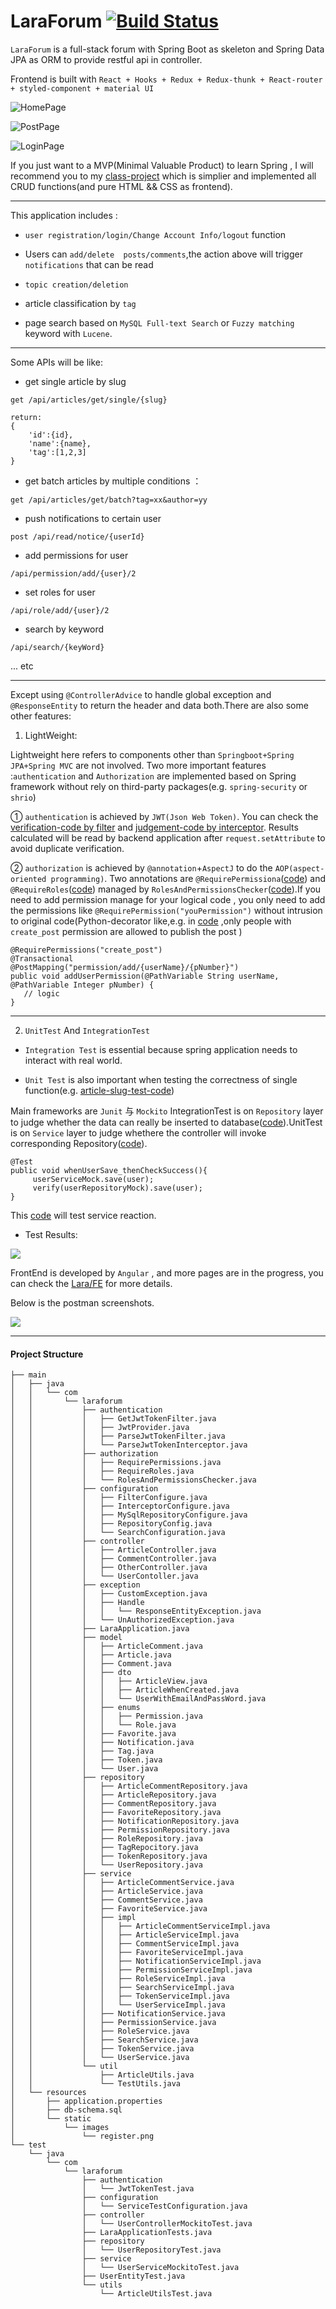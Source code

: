 # LaraForum [![Build Status](https://travis-ci.com/Allianzcortex/LaraForum.svg?token=eY1dQPtFsNYcmsgAHTB5&branch=master)](https://travis-ci.com/Allianzcortex/LaraForum)


`LaraForum` is a full-stack forum with Spring Boot as skeleton and Spring Data JPA as ORM to provide restful api in controller.

Frontend is built with `React + Hooks + Redux + Redux-thunk + React-router + styled-component + material UI`

![HomePage](assets/HomePage.png)

![PostPage](assets/PostPage.png)

![LoginPage](assets/LoginPage.png)

If you just want to a MVP(Minimal Valuable Product) to learn Spring , I will recommend you to my [class-project](https://github.com/Allianzcortex/code_collection/tree/master/Spring-Boot-Based-Database-TeamProject) which is simplier and implemented all CRUD functions(and pure HTML && CSS as frontend).

---

This application includes :

- `user registration/login/Change Account Info/logout` function

- Users can `add/delete  posts/comments`,the action above will trigger `notifications` that can be read

- `topic creation/deletion`

- article classification by `tag`

- page search  based on `MySQL Full-text Search` or `Fuzzy matching` keyword with `Lucene`.

---

Some APIs will be like:

- get single article by slug

```
get /api/articles/get/single/{slug}

return:
{
    'id':{id},
    'name':{name},
    'tag':[1,2,3]
}
```

- get batch articles by multiple conditions ：
```
get /api/articles/get/batch?tag=xx&author=yy
```

- push notifications to certain user
```
post /api/read/notice/{userId}
```

- add permissions for user
```
/api/permission/add/{user}/2
```

- set roles for user

```
/api/role/add/{user}/2
```

- search by keyword
```
/api/search/{keyWord}
```
... etc

---

Except using `@ControllerAdvice` to handle global exception and `@ResponseEntity` to return the header and data both.There are also some other features:


1. LightWeight:

Lightweight here refers to components other than `Springboot+Spring JPA+Spring MVC` are not involved. Two more important features :`authentication` and
`Authorization` are implemented based on Spring framework without rely on third-party packages(e.g. `spring-security` or `shrio`) 

① `authentication` is achieved by `JWT(Json Web Token)`. You can check the [verification-code by filter]( https://github.com/Allianzcortex/LaraForum/blob/master/src/main/java/com/laraforum/authentication/GetJwtTokenFilter.java) and           [judgement-code by interceptor](https://github.com/Allianzcortex/LaraForum/blob/master/src/main/java/com/laraforum/authentication/ParseJwtTokenInterceptor.java). Results calculated will be read by backend application after `request.setAttribute` to avoid duplicate verification.
<!-- 关于 jwt 实现过期 logout 在纯后端应用里相对难实现(前端直接删除 jwtToken 即可，现在采用的方法是存储到数据库里，不符合 stateless 无状态思想，因为原话是会 requires a DB lookup each time)。比较理想
的做法是在 SO 上看到的这个 [评论](https://stackoverflow.com/questions/21978658/invalidating-json-web-tokens#comment45057142_23089839)，在写入 Token 的值里进行操作，后续会实现这一点。 -->

② `authorization` is achieved by `@annotation`+`AspectJ` to do the `AOP(aspect-oriented programming)`. Two annotations are `@RequirePermissiona`([code](https://github.com/Allianzcortex/LaraForum/blob/master/src/main/java/com/laraforum/authorization/RequirePermissions.java)) and `@RequireRoles`([code](https://github.com/Allianzcortex/LaraForum/blob/master/src/main/java/com/laraforum/authorization/RequireRoles.java)) managed by `RolesAndPermissionsChecker`([code](https://github.com/Allianzcortex/LaraForum/blob/master/src/main/java/com/laraforum/authorization/RolesAndPermissionsChecker.java)).If you need to add permission manage for your logical code , you only need to add the permissions like 
`@RequirePermission("youPermission")` without intrusion to original code(Python-decorator like,e.g. in [code](https://github.com/Allianzcortex/LaraForum/blob/104b16fcd8847aa84bb9f5947d57f8c848fb3e5a/src/main/java/com/laraforum/controller/OtherController.java#L86) ,only people with `create_post` permission are allowed to publish the post )

```
@RequirePermissions("create_post")
@Transactional
@PostMapping("permission/add/{userName}/{pNumber}")
public void addUserPermission(@PathVariable String userName, @PathVariable Integer pNumber) {
   // logic
}

```

---

2. `UnitTest` And `IntegrationTest`

- `Integration Test` is essential because spring application needs to interact with real world.

- `Unit Test` is also important when testing the correctness of single function(e.g. [article-slug-test-code](https://github.com/Allianzcortex/LaraForum/blob/master/src/test/java/com/laraforum/utils/ArticleUtilsTest.java#L12))

Main frameworks are `Junit` 与 `Mockito` IntegrationTest is on `Repository` layer to judge whether the data can really be inserted to database([code](https://github.com/Allianzcortex/LaraForum/blob/master/src/test/java/com/laraforum/repository/UserRepositoryTest.java)).UnitTest is on `Service` layer to judge whethere the controller will invoke corresponding  Repository([code](https://github.com/Allianzcortex/LaraForum/blob/master/src/test/java/com/laraforum/service/UserServiceMockitoTest.java)).

```
@Test
public void whenUserSave_thenCheckSuccess(){
     userServiceMock.save(user);
     verify(userRepositoryMock).save(user);
}
```

This [code](https://github.com/Allianzcortex/LaraForum/blob/master/src/test/java/com/laraforum/controller/UserControllerMockitoTest.java) will test service reaction.

<!-- 暂时测试了 `User/UserRepositor/UserService/UserController` ，后续会进一步补充。 -->

- Test Results:

![](src/main/resources/static/images/test-results.jpg)

FrontEnd is developed by `Angular` , and more pages are in the progress, you can check the [Lara/FE](LaraFE/) for more details.

Below is the postman screenshots.

![](src/main/resources/static/images/postman.jpg)


---

#### Project Structure 

```
├── main
│   ├── java
│   │   └── com
│   │       └── laraforum
│   │           ├── authentication
│   │           │   ├── GetJwtTokenFilter.java
│   │           │   ├── JwtProvider.java
│   │           │   ├── ParseJwtTokenFilter.java
│   │           │   └── ParseJwtTokenInterceptor.java
│   │           ├── authorization
│   │           │   ├── RequirePermissions.java
│   │           │   ├── RequireRoles.java
│   │           │   └── RolesAndPermissionsChecker.java
│   │           ├── configuration
│   │           │   ├── FilterConfigure.java
│   │           │   ├── InterceptorConfigure.java
│   │           │   ├── MySqlRepositoryConfigure.java
│   │           │   ├── RepositoryConfig.java
│   │           │   └── SearchConfiguration.java
│   │           ├── controller
│   │           │   ├── ArticleController.java
│   │           │   ├── CommentController.java
│   │           │   ├── OtherController.java
│   │           │   └── UserContoller.java
│   │           ├── exception
│   │           │   ├── CustomException.java
│   │           │   ├── Handle
│   │           │   │   └── ResponseEntityException.java
│   │           │   └── UnAuthorizedException.java
│   │           ├── LaraApplication.java
│   │           ├── model
│   │           │   ├── ArticleComment.java
│   │           │   ├── Article.java
│   │           │   ├── Comment.java
│   │           │   ├── dto
│   │           │   │   ├── ArticleView.java
│   │           │   │   ├── ArticleWhenCreated.java
│   │           │   │   └── UserWithEmailAndPassWord.java
│   │           │   ├── enums
│   │           │   │   ├── Permission.java
│   │           │   │   └── Role.java
│   │           │   ├── Favorite.java
│   │           │   ├── Notification.java
│   │           │   ├── Tag.java
│   │           │   ├── Token.java
│   │           │   └── User.java
│   │           ├── repository
│   │           │   ├── ArticleCommentRepository.java
│   │           │   ├── ArticleRepository.java
│   │           │   ├── CommentRepository.java
│   │           │   ├── FavoriteRepository.java
│   │           │   ├── NotificationRepository.java
│   │           │   ├── PermissionRepository.java
│   │           │   ├── RoleRepository.java
│   │           │   ├── TagRepocitory.java
│   │           │   ├── TokenRepository.java
│   │           │   └── UserRepository.java
│   │           ├── service
│   │           │   ├── ArticleCommentService.java
│   │           │   ├── ArticleService.java
│   │           │   ├── CommentService.java
│   │           │   ├── FavoriteService.java
│   │           │   ├── impl
│   │           │   │   ├── ArticleCommentServiceImpl.java
│   │           │   │   ├── ArticleServiceImpl.java
│   │           │   │   ├── CommentServiceImpl.java
│   │           │   │   ├── FavoriteServiceImpl.java
│   │           │   │   ├── NotificationServiceImpl.java
│   │           │   │   ├── PermissionServiceImpl.java
│   │           │   │   ├── RoleServiceImpl.java
│   │           │   │   ├── SearchServiceImpl.java
│   │           │   │   ├── TokenServiceImpl.java
│   │           │   │   └── UserServiceImpl.java
│   │           │   ├── NotificationService.java
│   │           │   ├── PermissionService.java
│   │           │   ├── RoleService.java
│   │           │   ├── SearchService.java
│   │           │   ├── TokenService.java
│   │           │   └── UserService.java
│   │           └── util
│   │               ├── ArticleUtils.java
│   │               └── TestUtils.java
│   └── resources
│       ├── application.properties
│       ├── db-schema.sql
│       └── static
│           └── images
│               └── register.png
└── test
    └── java
        └── com
            └── laraforum
                ├── authentication
                │   └── JwtTokenTest.java
                ├── configuration
                │   └── ServiceTestConfiguration.java
                ├── controller
                │   └── UserControllerMockitoTest.java
                ├── LaraApplicationTests.java
                ├── repository
                │   └── UserRepositoryTest.java
                ├── service
                │   └── UserServiceMockitoTest.java
                ├── UserEntityTest.java
                └── utils
                    └── ArticleUtilsTest.java
```


